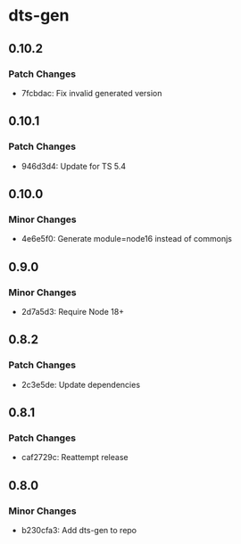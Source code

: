 # dts-gen

## 0.10.2

### Patch Changes

- 7fcbdac: Fix invalid generated version

## 0.10.1

### Patch Changes

- 946d3d4: Update for TS 5.4

## 0.10.0

### Minor Changes

- 4e6e5f0: Generate module=node16 instead of commonjs

## 0.9.0

### Minor Changes

- 2d7a5d3: Require Node 18+

## 0.8.2

### Patch Changes

- 2c3e5de: Update dependencies

## 0.8.1

### Patch Changes

- caf2729c: Reattempt release

## 0.8.0

### Minor Changes

- b230cfa3: Add dts-gen to repo
